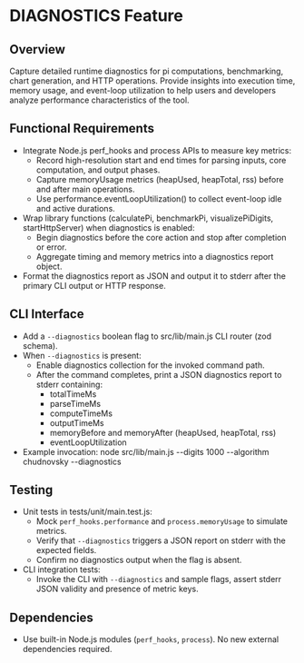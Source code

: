 # DIAGNOSTICS Feature

## Overview
Capture detailed runtime diagnostics for pi computations, benchmarking, chart generation, and HTTP operations. Provide insights into execution time, memory usage, and event-loop utilization to help users and developers analyze performance characteristics of the tool.

## Functional Requirements
- Integrate Node.js perf_hooks and process APIs to measure key metrics:
  - Record high-resolution start and end times for parsing inputs, core computation, and output phases.
  - Capture memoryUsage metrics (heapUsed, heapTotal, rss) before and after main operations.
  - Use performance.eventLoopUtilization() to collect event-loop idle and active durations.
- Wrap library functions (calculatePi, benchmarkPi, visualizePiDigits, startHttpServer) when diagnostics is enabled:
  - Begin diagnostics before the core action and stop after completion or error.
  - Aggregate timing and memory metrics into a diagnostics report object.
- Format the diagnostics report as JSON and output it to stderr after the primary CLI output or HTTP response.

## CLI Interface
- Add a `--diagnostics` boolean flag to src/lib/main.js CLI router (zod schema).
- When `--diagnostics` is present:
  - Enable diagnostics collection for the invoked command path.
  - After the command completes, print a JSON diagnostics report to stderr containing:
    - totalTimeMs
    - parseTimeMs
    - computeTimeMs
    - outputTimeMs
    - memoryBefore and memoryAfter (heapUsed, heapTotal, rss)
    - eventLoopUtilization
- Example invocation:
  node src/lib/main.js --digits 1000 --algorithm chudnovsky --diagnostics

## Testing
- Unit tests in tests/unit/main.test.js:
  - Mock `perf_hooks.performance` and `process.memoryUsage` to simulate metrics.
  - Verify that `--diagnostics` triggers a JSON report on stderr with the expected fields.
  - Confirm no diagnostics output when the flag is absent.
- CLI integration tests:
  - Invoke the CLI with `--diagnostics` and sample flags, assert stderr JSON validity and presence of metric keys.

## Dependencies
- Use built-in Node.js modules (`perf_hooks`, `process`). No new external dependencies required.